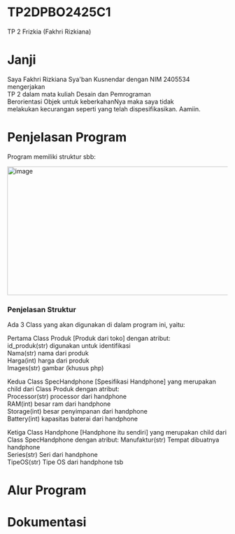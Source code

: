 # TP2DPBO2425C1
TP 2 Frizkia (Fakhri Rizkiana)

# Janji
Saya Fakhri Rizkiana Sya'ban Kusnendar dengan NIM 2405534 mengerjakan<br> 
TP 2 dalam mata kuliah Desain dan Pemrograman<br>
Berorientasi Objek untuk keberkahanNya maka saya tidak<br>
melakukan kecurangan seperti yang telah dispesifikasikan. Aamiin.<br>

# Penjelasan Program
Program memiliki struktur sbb:<br>

<img width="1047" height="294" alt="image" src="https://github.com/user-attachments/assets/1452bad5-1835-4ae3-98e5-9d4bc0eb6f0e" />

<h3>Penjelasan Struktur</h3>
Ada 3 Class yang akan digunakan di dalam program ini, yaitu:

Pertama Class Produk [Produk dari toko] dengan atribut: <br>
id_produk(str) digunakan untuk identifikasi <br>
Nama(str) nama dari produk<br>
Harga(int) harga dari produk<br>
Images(str) gambar (khusus php)<br>

Kedua Class SpecHandphone [Spesifikasi Handphone] yang merupakan child dari Class Produk dengan atribut: <br>
Processor(str) processor dari handphone<br>
RAM(int) besar ram dari handphone<br>
Storage(int) besar penyimpanan dari handphone<br>
Battery(int) kapasitas baterai dari handphone<br>

Ketiga Class Handphone [Handphone itu sendiri]  yang merupakan child dari Class SpecHandphone dengan atribut: 
Manufaktur(str) Tempat dibuatnya handphone<br>
Series(str) Seri dari handphone<br>
TipeOS(str) Tipe OS dari handphone tsb<br>

# Alur Program


# Dokumentasi
